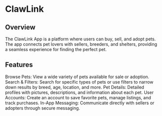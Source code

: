 # ClawLink
## Overview
The ClawLink App is a platform where users can buy, sell, and adopt pets. The app connects pet lovers with sellers, breeders, and shelters, providing a seamless experience for finding the perfect pet.

## Features
Browse Pets: View a wide variety of pets available for sale or adoption.
Search & Filters: Search for specific types of pets or use filters to narrow down results by breed, age, location, and more.
Pet Details: Detailed profiles with pictures, descriptions, and information about each pet.
User Accounts: Create an account to save favorite pets, manage listings, and track purchases.
In-App Messaging: Communicate directly with sellers or adopters through secure messaging.
